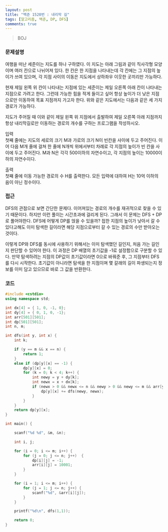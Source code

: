 ```yaml
---
layout: post
title: "백준 1520번 : 내리막 길"
tags: [알고리즘, 백준, DP, DFS]
comments: true
---
```


> BOJ  

### 문제설명  
여행을 떠난 세준이는 지도를 하나 구하였다. 이 지도는 아래 그림과 같이 직사각형 모양이며 여러 칸으로 나뉘어져 있다. 한 칸은 한 지점을 나타내는데 각 칸에는 그 지점의 높이가 쓰여 있으며, 각 지점 사이의 이동은 지도에서 상하좌우 이웃한 곳끼리만 가능하다.  

현재 제일 왼쪽 위 칸이 나타내는 지점에 있는 세준이는 제일 오른쪽 아래 칸이 나타내는 지점으로 가려고 한다. 그런데 가능한 힘을 적게 들이고 싶어 항상 높이가 더 낮은 지점으로만 이동하여 목표 지점까지 가고자 한다. 위와 같은 지도에서는 다음과 같은 세 가지 경로가 가능하다.  

지도가 주어질 때 이와 같이 제일 왼쪽 위 지점에서 출발하여 제일 오른쪽 아래 지점까지 항상 내리막길로만 이동하는 경로의 개수를 구하는 프로그램을 작성하시오.  

입력  
첫째 줄에는 지도의 세로의 크기 M과 가로의 크기 N이 빈칸을 사이에 두고 주어진다. 이어 다음 M개 줄에 걸쳐 한 줄에 N개씩 위에서부터 차례로 각 지점의 높이가 빈 칸을 사이에 두고 주어진다. M과 N은 각각 500이하의 자연수이고, 각 지점의 높이는 10000이하의 자연수이다.  

출력  
첫째 줄에 이동 가능한 경로의 수 H를 출력한다. 모든 입력에 대하여 H는 10억 이하의 음이 아닌 정수이다.  

### 접근  
DFS의 관점으로 보면 간단한 문제다. 이어져있는 경로의 개수를 재귀적으로 찾을 수 있기 때문이다. 하지만 이런 풀이는 시간초과에 걸리게 된다. 그래서 이 문제는 DFS + DP로 풀어야한다. DFS에 어떻게 DP를 얹을 수 있을까? 접한 지점의 높이가 낮아서 갈 수 있다고해도 이미 탐색한 길이라면 해당 지점으로부터 갈 수 있는 경로의 수만 받아오는 것이다.  

이렇게 DP와 DFS를 동시에 사용하기 위해서는 이미 탐색했던 길인지, 처음 가는 길인지 판단할 수 있어야 한다. 이 과정은 DP 배열의 초기값을 -1로 설정함으로 구분할 수 있다. 만약 탐색하려는 지점의 DP값이 초기값이라면 0으로 바꿔준 후, 그 지점부터 DFS를 다시 시작한다. 초기값이 아니라면 탐색을 한 지점이며 몇 갈래의 길이 파생되는지 정보를 이미 담고 있으므로 바로 그 값을 반환한다.  

### 코드  
~~~c++
#include <cstdio>
using namespace std;

int dx[4] = { 1, 0, -1, 0};
int dy[4] = { 0, 1, 0, -1};
int arr[501][501];
int dp[501][501];
int n, m;

int dfs(int y, int x) {
    int k;

    if (y == m && x == n) {
        return 1;
    }
    else if (dp[y][x] == -1) {
        dp[y][x] = 0;
        for (k = 0; k < 4; k++) {
            int newy = y + dy[k];
            int newx = x + dx[k];
            if (newx > 0 && newx <= n && newy > 0 && newy <= m && arr[y][x] > arr[newy][newx]) {
                dp[y][x] += dfs(newy, newx);
            }
        }
    }
    return dp[y][x];
}

int main() {

    scanf("%d %d", &m, &n);

    int i, j;

    for (i = 0; i <= m; i++) {
        for (j = 0; j <= n; j++)  {
            dp[i][j] = -1;
            arr[i][j] = 10001;
        }
    }

    for (i = 1; i <= m; i++) {
        for (j = 1; j <= n; j++) {
            scanf("%d", &arr[i][j]);
        }
    }

    printf("%d\n", dfs(1,1));

    return 0;
}
~~~
